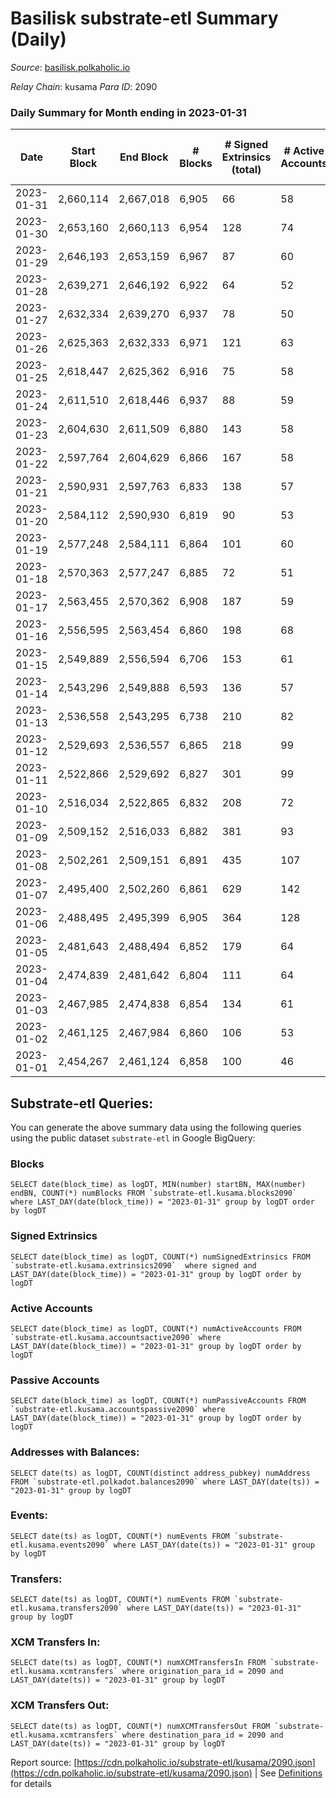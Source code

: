 # Basilisk substrate-etl Summary (Daily)

_Source_: [basilisk.polkaholic.io](https://basilisk.polkaholic.io)

*Relay Chain*: kusama
*Para ID*: 2090



### Daily Summary for Month ending in 2023-01-31


| Date | Start Block | End Block | # Blocks | # Signed Extrinsics (total) | # Active Accounts | # Passive | # New | # Addresses with Balances | # Events | # Transfers | # XCM Transfers In | # XCM Transfers Out | Issues | 
| ---- | ----------- | --------- | -------- | --------------------------- | ----------------- | --------- | ----- | ------------------------- | -------- | ----------- | ------------------ | ------------------- | ------ |
| 2023-01-31 | 2,660,114 | 2,667,018 | 6,905 | 66 | 58 | 8 | 7 | 16,990 | 21,488 | 62 ($3,951.60) | 16 ($250.73) | 12 ($215.89) |  |
| 2023-01-30 | 2,653,160 | 2,660,113 | 6,954 | 128 | 74 | 11 | 5 | 16,984 | 22,421 | 171 ($8,383.32) | 21 ($3,388.34) | 17 ($4,249.89) |  |
| 2023-01-29 | 2,646,193 | 2,653,159 | 6,967 | 87 | 60 | 9 | 3 | 16,983 | 22,118 | 135 ($2,413.68) | 21 ($331.10) | 22 ($2,249.21) |  |
| 2023-01-28 | 2,639,271 | 2,646,192 | 6,922 | 64 | 52 | 5 | 1 | 16,980 | 21,614 | 85 ($3,315.99) | 13 ($404.22) | 11 ($2,063.71) |  |
| 2023-01-27 | 2,632,334 | 2,639,270 | 6,937 | 78 | 50 | 6 |  | 16,979 | 21,766 | 113 ($9,390.67) | 6 ($57.14) | 11 ($3,886.75) |  |
| 2023-01-26 | 2,625,363 | 2,632,333 | 6,971 | 121 | 63 | 10 | 6 | 16,979 | 22,466 | 192 ($7,594.34) | 13 ($3,766.24) | 17 ($3,866.63) |  |
| 2023-01-25 | 2,618,447 | 2,625,362 | 6,916 | 75 | 58 | 8 | 2 | 16,973 | 21,628 | 92 ($3,005.95) | 9 ($774.75) | 15 ($1,394.46) |  |
| 2023-01-24 | 2,611,510 | 2,618,446 | 6,937 | 88 | 59 | 9 | 1 | 16,972 | 22,089 | 170 ($9,691.79) | 16 ($5,041.05) | 11 ($2,752.65) |  |
| 2023-01-23 | 2,604,630 | 2,611,509 | 6,880 | 143 | 58 | 9 | 2 | 16,972 | 22,582 | 252 ($14,531.40) | 16 ($3,581.59) | 19 ($3,079.64) |  |
| 2023-01-22 | 2,597,764 | 2,604,629 | 6,866 | 167 | 58 | 11 | 5 | 16,971 | 22,996 | 311 ($13,485.77) | 28 ($3,536.84) | 24 ($4,166.02) |  |
| 2023-01-21 | 2,590,931 | 2,597,763 | 6,833 | 138 | 57 | 8 | 5 | 16,968 | 22,455 | 244 ($6,610.80) | 27 ($1,293.66) | 21 ($1,577.34) |  |
| 2023-01-20 | 2,584,112 | 2,590,930 | 6,819 | 90 | 53 | 6 | 3 | 16,966 | 21,671 | 130 ($7,779.65) | 16 ($5,279.49) | 13 ($5,118.05) |  |
| 2023-01-19 | 2,577,248 | 2,584,111 | 6,864 | 101 | 60 | 7 |  | 16,963 | 21,940 | 166 ($15,682.32) | 18 ($7,665.33) | 16 ($2,355.49) |  |
| 2023-01-18 | 2,570,363 | 2,577,247 | 6,885 | 72 | 51 | 8 | 1 | 16,963 | 21,579 | 103 ($7,469.25) | 12 ($2,022.07) | 13 ($2,878.59) |  |
| 2023-01-17 | 2,563,455 | 2,570,362 | 6,908 | 187 | 59 | 11 | 9 | 16,962 | 23,310 | 313 ($15,345.14) | 28 ($1,988.85) | 25 ($7,934.05) |  |
| 2023-01-16 | 2,556,595 | 2,563,454 | 6,860 | 198 | 68 | 9 | 3 | 16,953 | 23,286 | 285 ($10,393.04) | 24 ($6,667.96) | 43 ($4,810.73) |  |
| 2023-01-15 | 2,549,889 | 2,556,594 | 6,706 | 153 | 61 | 9 | 4 | 16,952 | 22,299 | 289 ($22,313.58) | 25 ($4,919.40) | 28 ($6,381.55) |  |
| 2023-01-14 | 2,543,296 | 2,549,888 | 6,593 | 136 | 57 | 7 | 2 | 16,949 | 21,735 | 263 ($14,759.14) | 16 ($2,105.22) | 22 ($7,232.32) |  |
| 2023-01-13 | 2,536,558 | 2,543,295 | 6,738 | 210 | 82 | 11 | 4 | 16,949 | 23,197 | 399 ($34,826.91) | 32 ($5,809.69) | 27 ($10,308.37) |  |
| 2023-01-12 | 2,529,693 | 2,536,557 | 6,865 | 218 | 99 | 10 | 10 | 16,945 | 23,431 | 332 ($20,068.92) | 36 ($3,174.27) | 37 ($9,400.39) |  |
| 2023-01-11 | 2,522,866 | 2,529,692 | 6,827 | 301 | 99 | 13 | 6 | 16,936 | 24,749 | 578 ($62,261.25) | 42 ($21,199.70) | 42 ($9,538.57) |  |
| 2023-01-10 | 2,516,034 | 2,522,865 | 6,832 | 208 | 72 | 11 | 7 | 16,930 | 23,158 | 304 ($22,559.48) | 30 ($6,828.97) | 34 ($5,783.34) |  |
| 2023-01-09 | 2,509,152 | 2,516,033 | 6,882 | 381 | 93 | 14 | 6 | 16,924 | 25,639 | 607 ($42,442.47) | 62 ($12,847.50) | 67 ($23,004.13) |  |
| 2023-01-08 | 2,502,261 | 2,509,151 | 6,891 | 435 | 107 | 14 | 8 | 16,920 | 26,372 | 710 ($99,001.38) | 71 ($16,094.68) | 71 ($22,572.04) |  |
| 2023-01-07 | 2,495,400 | 2,502,260 | 6,861 | 629 | 142 | 12 | 6 | 16,914 | 28,363 | 956 ($137,997.83) | 89 ($36,211.64) | 74 ($14,097.35) |  |
| 2023-01-06 | 2,488,495 | 2,495,399 | 6,905 | 364 | 128 | 8 | 9 | 16,910 | 24,885 | 454 ($44,226.30) | 44 ($10,404.63) | 54 ($7,621.26) |  |
| 2023-01-05 | 2,481,643 | 2,488,494 | 6,852 | 179 | 64 | 13 | 7 | 16,904 | 22,863 | 252 ($32,359.46) | 41 ($22,537.94) | 33 ($5,486.71) |  |
| 2023-01-04 | 2,474,839 | 2,481,642 | 6,804 | 111 | 64 | 8 | 5 | 16,897 | 21,806 | 125 ($23,499.19) | 37 ($3,706.88) | 25 ($2,847.26) |  |
| 2023-01-03 | 2,467,985 | 2,474,838 | 6,854 | 134 | 61 | 8 | 5 | 16,893 | 22,265 | 182 ($12,099.05) | 26 ($3,677.96) | 28 ($6,463.60) |  |
| 2023-01-02 | 2,461,125 | 2,467,984 | 6,860 | 106 | 53 | 5 | 1 | 16,889 | 22,006 | 150 ($7,229.94) | 21 ($6,836.02) | 28 ($2,204.29) |  |
| 2023-01-01 | 2,454,267 | 2,461,124 | 6,858 | 100 | 46 | 5 | 2 | 16,888 | 22,012 | 164 ($11,234.31) | 28 ($4,824.67) | 26 ($3,078.19) |  |

## Substrate-etl Queries:
You can generate the above summary data using the following queries using the public dataset `substrate-etl` in Google BigQuery:


### Blocks
```
SELECT date(block_time) as logDT, MIN(number) startBN, MAX(number) endBN, COUNT(*) numBlocks FROM `substrate-etl.kusama.blocks2090`  where LAST_DAY(date(block_time)) = "2023-01-31" group by logDT order by logDT
```


### Signed Extrinsics
```
SELECT date(block_time) as logDT, COUNT(*) numSignedExtrinsics FROM `substrate-etl.kusama.extrinsics2090`  where signed and LAST_DAY(date(block_time)) = "2023-01-31" group by logDT order by logDT
```


### Active Accounts
```
SELECT date(block_time) as logDT, COUNT(*) numActiveAccounts FROM `substrate-etl.kusama.accountsactive2090` where LAST_DAY(date(block_time)) = "2023-01-31" group by logDT order by logDT
```


### Passive Accounts
```
SELECT date(block_time) as logDT, COUNT(*) numPassiveAccounts FROM `substrate-etl.kusama.accountspassive2090` where LAST_DAY(date(block_time)) = "2023-01-31" group by logDT order by logDT
```


### Addresses with Balances:
```
SELECT date(ts) as logDT, COUNT(distinct address_pubkey) numAddress FROM `substrate-etl.polkadot.balances2090` where LAST_DAY(date(ts)) = "2023-01-31" group by logDT
```


### Events:
```
SELECT date(ts) as logDT, COUNT(*) numEvents FROM `substrate-etl.kusama.events2090` where LAST_DAY(date(ts)) = "2023-01-31" group by logDT
```


### Transfers:
```
SELECT date(ts) as logDT, COUNT(*) numEvents FROM `substrate-etl.kusama.transfers2090` where LAST_DAY(date(ts)) = "2023-01-31" group by logDT
```


### XCM Transfers In:
```
SELECT date(ts) as logDT, COUNT(*) numXCMTransfersIn FROM `substrate-etl.kusama.xcmtransfers` where origination_para_id = 2090 and LAST_DAY(date(ts)) = "2023-01-31" group by logDT
```


### XCM Transfers Out:
```
SELECT date(ts) as logDT, COUNT(*) numXCMTransfersOut FROM `substrate-etl.kusama.xcmtransfers` where destination_para_id = 2090 and LAST_DAY(date(ts)) = "2023-01-31" group by logDT
```



Report source: [https://cdn.polkaholic.io/substrate-etl/kusama/2090.json](https://cdn.polkaholic.io/substrate-etl/kusama/2090.json) | See [Definitions](/DEFINITIONS.md) for details
